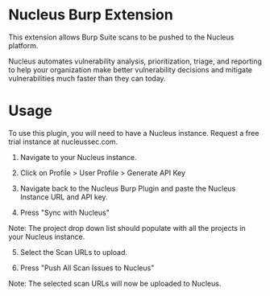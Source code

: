 # Nucleus Burp Extension
This extension allows Burp Suite scans to be pushed to the Nucleus platform.

Nucleus automates vulnerability analysis, prioritization, triage, and reporting to help your organization make better vulnerability decisions and mitigate vulnerabilities much faster than they can today.

# Usage
To use this plugin, you will need to have a Nucleus instance. Request a free trial instance at nucleussec.com.

1. Navigate to your Nucleus instance.

2. Click on Profile > User Profile > Generate API Key 

3. Navigate back to the Nucleus Burp Plugin and paste the Nucleus Instance URL and API key.

4. Press "Sync with Nucleus"

 Note: The project drop down list should populate with all the projects in your Nucleus instance.

5. Select the Scan URLs to upload.

6. Press "Push All Scan Issues to Nucleus"

 Note: The selected scan URLs will now be uploaded to Nucleus.


